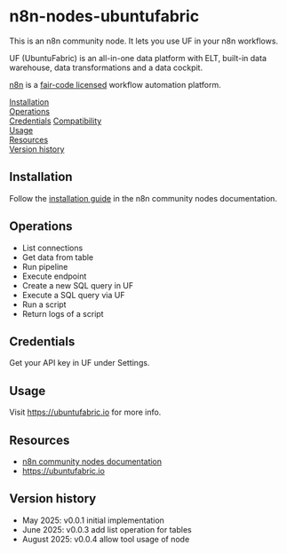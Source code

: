 # n8n-nodes-ubuntufabric

This is an n8n community node. It lets you use UF in your n8n workflows.

UF (UbuntuFabric) is an all-in-one data platform with ELT, built-in data warehouse, data transformations and a data cockpit.

[n8n](https://n8n.io/) is a [fair-code licensed](https://docs.n8n.io/reference/license/) workflow automation platform.

[Installation](#installation)  
[Operations](#operations)  
[Credentials](#credentials) 
[Compatibility](#compatibility)  
[Usage](#usage)  
[Resources](#resources)  
[Version history](#version-history) 

## Installation

Follow the [installation guide](https://docs.n8n.io/integrations/community-nodes/installation/) in the n8n community nodes documentation.

## Operations

* List connections  
* Get data from table  
* Run pipeline  
* Execute endpoint  
* Create a new SQL query in UF  
* Execute a SQL query via UF  
* Run a script  
* Return logs of a script  

## Credentials

Get your API key in UF under Settings.

## Usage

Visit https://ubuntufabric.io for more info.

## Resources

* [n8n community nodes documentation](https://docs.n8n.io/integrations/#community-nodes)
* https://ubuntufabric.io

## Version history

* May 2025: v0.0.1 initial implementation
* June 2025: v0.0.3 add list operation for tables
* August 2025: v0.0.4 allow tool usage of node